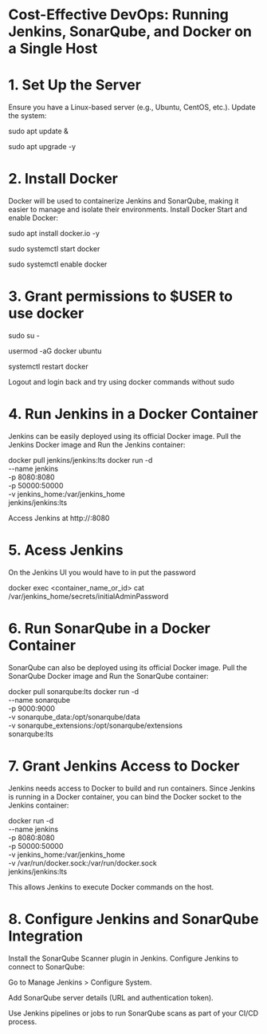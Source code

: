 # Cost-Effective DevOps: Running Jenkins, SonarQube, and Docker on a Single Host
# 1. Set Up the Server
Ensure you have a Linux-based server (e.g., Ubuntu, CentOS, etc.).
Update the system: 

sudo apt update &

sudo apt upgrade -y

# 2.  Install Docker
Docker will be used to containerize Jenkins and SonarQube, making it easier to manage and isolate their environments.
Install Docker Start and enable Docker: 

sudo apt install docker.io -y 

sudo systemctl start docker

sudo systemctl enable docker

# 3.  Grant permissions to $USER to use docker
sudo su - 

usermod -aG docker ubuntu

systemctl restart docker

Logout and login back and try using docker commands without sudo

# 4.  Run Jenkins in a Docker Container
Jenkins can be easily deployed using its official Docker image.
Pull the Jenkins Docker image and Run the Jenkins container:

docker pull jenkins/jenkins:lts
docker run -d \
  --name jenkins \
  -p 8080:8080 \
  -p 50000:50000 \
  -v jenkins_home:/var/jenkins_home \
  jenkins/jenkins:lts
 
 Access Jenkins at http://<server-ip>:8080

# 5.  Acess Jenkins
On the Jenkins UI you would have to in put the password

docker exec <container_name_or_id> cat /var/jenkins_home/secrets/initialAdminPassword

# 6.  Run SonarQube in a Docker Container
SonarQube can also be deployed using its official Docker image.
Pull the SonarQube Docker image and Run the SonarQube container:

docker pull sonarqube:lts
docker run -d \
  --name sonarqube \
  -p 9000:9000 \
  -v sonarqube_data:/opt/sonarqube/data \
  -v sonarqube_extensions:/opt/sonarqube/extensions \
  sonarqube:lts

# 7.  Grant Jenkins Access to Docker
Jenkins needs access to Docker to build and run containers. Since Jenkins is running in a Docker container, you can bind the Docker socket to the Jenkins container:

docker run -d \
  --name jenkins \
  -p 8080:8080 \
  -p 50000:50000 \
  -v jenkins_home:/var/jenkins_home \
  -v /var/run/docker.sock:/var/run/docker.sock \
  jenkins/jenkins:lts

 This allows Jenkins to execute Docker commands on the host.

# 8.  Configure Jenkins and SonarQube Integration
Install the SonarQube Scanner plugin in Jenkins.
Configure Jenkins to connect to SonarQube:

Go to Manage Jenkins > Configure System.

Add SonarQube server details (URL and authentication token).

Use Jenkins pipelines or jobs to run SonarQube scans as part of your CI/CD process.




